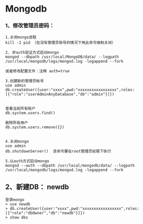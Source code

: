 # Mongodb

### 1、修改管理员密码：

    1.关闭mongo进程
    kill -2 pid （在没有管理员账号的情况下用此命令强制关闭）
    
    2. 非auth验证方式启动mongo
    mongod --dbpath /usr/local/MongoDB/data/ --logpath /usr/local/mongodb/logs/mongod.log -logappend --fork
    
    或者修改配置文件：注释 auth=true
    
    3.创建新的管理员帐号
    use admin
    db.createUser({user:"xxxx",pwd:"xxxxxxxxxxxxxxxxx",roles:[{"role":"userAdminAnyDatabase","db":"admin"}]})  
    
    
    查看当前所有账户
    db.system.users.find()
    
    删除所有用户
    db.system.users.remove({})
    

    4.关闭mongo
    use admin
    db.shutdownServer()  该命令要在root管理员权限下执行
    
    5.以auth方式启动mongo
    mongod --auth --dbpath /usr/local/mongodb/data/ --logpath /usr/local/mongodb/logs/mongod.log -logappend --fork
    
    
## 2、新建DB： newdb
    登录mongo
    > use newdb
    > db.createUser({user:"xxxx",pwd:"xxxxxxxxxxxxxxxxx",roles:[{"role":"dbOwner","db":"newdb"}]}) 
    > show dbs
    
    
     
    
    
